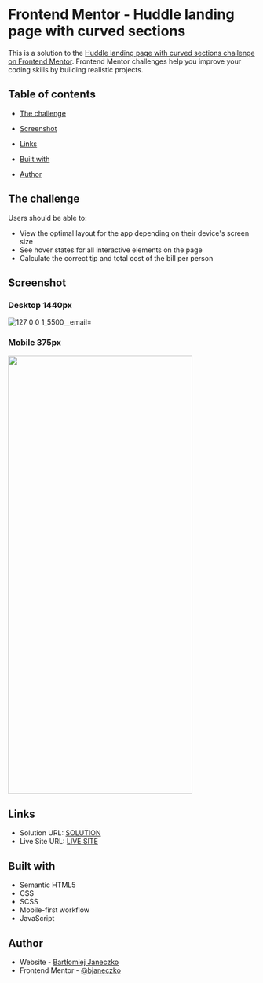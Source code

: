 # Frontend Mentor - Huddle landing page with curved sections

This is a solution to the [Huddle landing page with curved sections challenge on Frontend Mentor](https://www.frontendmentor.io/challenges/huddle-landing-page-with-curved-sections-5ca5ecd01e82137ec91a50f2). Frontend Mentor challenges help you improve your coding skills by building realistic projects.

## Table of contents

- [The challenge](#the-challenge)
- [Screenshot](#screenshot)
- [Links](#links)

- [Built with](#built-with)
- [Author](#author)

## The challenge

Users should be able to:

- View the optimal layout for the app depending on their device's screen size
- See hover states for all interactive elements on the page
- Calculate the correct tip and total cost of the bill per person

## Screenshot
### Desktop 1440px
![127 0 0 1_5500__email=](https://user-images.githubusercontent.com/77055945/142949255-63810be9-c704-453c-b834-2db4e8294ad3.png)

### Mobile 375px
<img src="https://user-images.githubusercontent.com/77055945/142949276-9ddd819f-b3a2-4e1e-92c3-d4acbeb2c28d.png" width="375" height="892">

## Links

- Solution URL: [SOLUTION](https://github.com/bjaneczko/Landing-page_Huddle)
- Live Site URL: [LIVE SITE](https://bjaneczko.github.io/Landing-page_Huddle/)

## Built with

- Semantic HTML5
- CSS
- SCSS
- Mobile-first workflow
- JavaScript

## Author

- Website - [Bartłomiej Janeczko](https://github.com/bjaneczko)
- Frontend Mentor - [@bjaneczko](https://www.frontendmentor.io/profile/bjaneczko)
